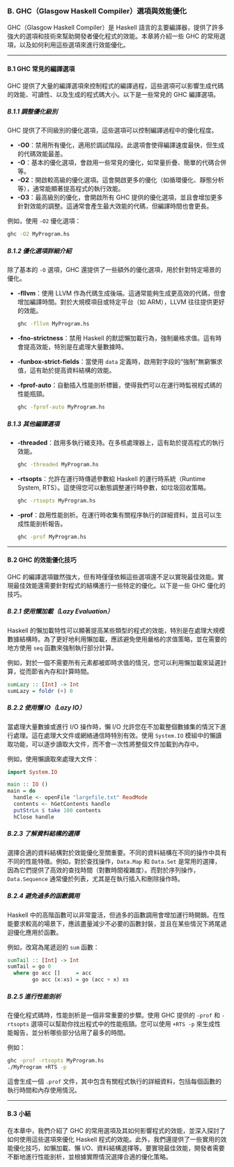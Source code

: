 ### **B. GHC（Glasgow Haskell Compiler）選項與效能優化**

GHC（Glasgow Haskell Compiler）是 Haskell 語言的主要編譯器，提供了許多強大的選項和技術來幫助開發者優化程式的效能。本章將介紹一些 GHC 的常用選項，以及如何利用這些選項來進行效能優化。

---

#### **B.1 GHC 常見的編譯選項**

GHC 提供了大量的編譯選項來控制程式的編譯過程，這些選項可以影響生成代碼的效能、可讀性、以及生成的程式碼大小。以下是一些常見的 GHC 編譯選項。

##### **B.1.1 調整優化級別**
GHC 提供了不同級別的優化選項，這些選項可以控制編譯過程中的優化程度。

- **-O0**：禁用所有優化，適用於調試階段。此選項會使得編譯速度最快，但生成的代碼效能最差。
- **-O**：基本的優化選項，會啟用一些常見的優化，如常量折疊、簡單的代碼合併等。
- **-O2**：開啟較高級的優化選項。這會開啟更多的優化（如循環優化、靜態分析等），通常能顯著提高程式的執行效能。
- **-O3**：最高級別的優化，會開啟所有 GHC 提供的優化選項，並且會增加更多針對效能的調整。這通常會產生最大效能的代碼，但編譯時間也會更長。

例如，使用 `-O2` 優化選項：
```bash
ghc -O2 MyProgram.hs
```

##### **B.1.2 優化選項詳細介紹**
除了基本的 `-O` 選項，GHC 還提供了一些額外的優化選項，用於針對特定場景的優化。

- **-fllvm**：使用 LLVM 作為代碼生成後端。這通常能夠生成更高效的代碼，但會增加編譯時間。對於大規模項目或特定平台（如 ARM），LLVM 往往提供更好的效能。
  ```bash
  ghc -fllvm MyProgram.hs
  ```
  
- **-fno-strictness**：禁用 Haskell 的默認懶加載行為，強制嚴格求值。這有時會提高效能，特別是在處理大量數據時。
  
- **-funbox-strict-fields**：當使用 `data` 定義時，啟用對字段的“強制”無窮懶求值，這有助於提高資料結構的效能。

- **-fprof-auto**：自動插入性能剖析標籤，使得我們可以在運行時監視程式碼的性能瓶頸。
  ```bash
  ghc -fprof-auto MyProgram.hs
  ```

##### **B.1.3 其他編譯選項**

- **-threaded**：啟用多執行緒支持。在多核處理器上，這有助於提高程式的執行效能。
  ```bash
  ghc -threaded MyProgram.hs
  ```

- **-rtsopts**：允許在運行時傳遞參數給 Haskell 的運行時系統（Runtime System, RTS）。這使得您可以動態調整運行時參數，如垃圾回收策略。
  ```bash
  ghc -rtsopts MyProgram.hs
  ```

- **-prof**：啟用性能剖析。在運行時收集有關程序執行的詳細資料，並且可以生成性能剖析報告。
  ```bash
  ghc -prof MyProgram.hs
  ```

---

#### **B.2 GHC 的效能優化技巧**

GHC 的編譯選項雖然強大，但有時僅僅依賴這些選項還不足以實現最佳效能。實現最佳效能還需要針對程式的結構進行一些特定的優化。以下是一些 GHC 優化的技巧。

##### **B.2.1 使用懶加載（Lazy Evaluation）**

Haskell 的懶加載特性可以顯著提高某些類型的程式的效能，特別是在處理大規模數據結構時。為了更好地利用懶加載，應該避免使用嚴格的求值策略，並在需要的地方使用 `seq` 函數來強制執行部分計算。

例如，對於一個不需要所有元素都被即時求值的情況，您可以利用懶加載來延遲計算，從而節省內存和計算時間。

```haskell
sumLazy :: [Int] -> Int
sumLazy = foldr (+) 0
```

##### **B.2.2 使用懶 IO（Lazy IO）**

當處理大量數據或進行 I/O 操作時，懶 I/O 允許您在不加載整個數據集的情況下進行處理。這在處理大文件或網絡通信時特別有效。使用 `System.IO` 模組中的懶讀取功能，可以逐步讀取大文件，而不會一次性將整個文件加載到內存中。

例如，使用懶讀取來處理大文件：
```haskell
import System.IO

main :: IO ()
main = do
  handle <- openFile "largefile.txt" ReadMode
  contents <- hGetContents handle
  putStrLn $ take 100 contents
  hClose handle
```

##### **B.2.3 了解資料結構的選擇**

選擇合適的資料結構對於效能優化至關重要。不同的資料結構在不同的操作中具有不同的性能特徵。例如，對於查找操作，`Data.Map` 和 `Data.Set` 是常用的選擇，因為它們提供了高效的查找時間（對數時間複雜度）。而對於序列操作，`Data.Sequence` 通常優於列表，尤其是在執行插入和刪除操作時。

##### **B.2.4 避免過多的函數調用**

Haskell 中的高階函數可以非常靈活，但過多的函數調用會增加運行時開銷。在性能要求較高的場景下，應該盡量減少不必要的函數封裝，並且在某些情況下將尾遞迴優化應用於函數。

例如，改寫為尾遞迴的 `sum` 函數：
```haskell
sumTail :: [Int] -> Int
sumTail = go 0
  where go acc []     = acc
        go acc (x:xs) = go (acc + x) xs
```

##### **B.2.5 進行性能剖析**

在優化程式碼時，性能剖析是一個非常重要的步驟。使用 GHC 提供的 `-prof` 和 `-rtsopts` 選項可以幫助你找出程式中的性能瓶頸。您可以使用 `+RTS -p` 來生成性能報告，並分析哪些部分佔用了最多的時間。

例如：
```bash
ghc -prof -rtsopts MyProgram.hs
./MyProgram +RTS -p
```

這會生成一個 `.prof` 文件，其中包含有關程式執行的詳細資料，包括每個函數的執行時間和內存使用情況。

---

#### **B.3 小結**

在本章中，我們介紹了 GHC 的常用選項及其如何影響程式的效能，並深入探討了如何使用這些選項來優化 Haskell 程式的效能。此外，我們還提供了一些實用的效能優化技巧，如懶加載、懶 I/O、資料結構選擇等。要實現最佳效能，開發者需要不斷地進行性能剖析，並根據實際情況選擇合適的優化策略。